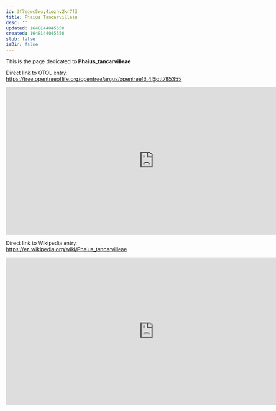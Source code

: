```yaml
---
id: 3f7egwc5wuy4iozhv2kr7l3
title: Phaius Tancarvilleae
desc: ''
updated: 1648144045550
created: 1648144045550
stub: false
isDir: false
---
```

This is the page dedicated to **Phaius_tancarvilleae**


Direct link to OTOL entry: https://tree.opentreeoflife.org/opentree/argus/opentree13.4@ott785355



<html>
    <body>
    <iframe src="https://tree.opentreeoflife.org/opentree/argus/opentree13.4@ott785355"
    width="800" height="400" frameborder="0" allowfullscreen> </iframe>
    </body>
</html>
    


Direct link to Wikipedia entry: https://en.wikipedia.org/wiki/Phaius_tancarvilleae



<html>
    <body>
    <iframe src="https://en.wikipedia.org/wiki/Phaius_tancarvilleae"
    width="800" height="400" frameborder="0" allowfullscreen> </iframe>
    </body>
</html>
    

